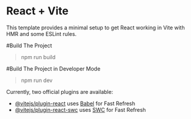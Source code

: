 # React + Vite

This template provides a minimal setup to get React working in Vite with HMR and some ESLint rules.

#Build The Project 
>npm run build

#Build The Project in Developer Mode
>npm run dev

Currently, two official plugins are available:

- [@vitejs/plugin-react](https://github.com/vitejs/vite-plugin-react/blob/main/packages/plugin-react/README.md) uses [Babel](https://babeljs.io/) for Fast Refresh
- [@vitejs/plugin-react-swc](https://github.com/vitejs/vite-plugin-react-swc) uses [SWC](https://swc.rs/) for Fast Refresh
